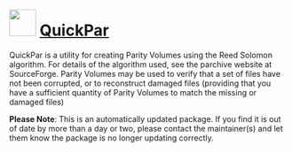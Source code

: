 ﻿# <img src="https://cdn.rawgit.com/mkevenaar/chocolatey-packages/master/icons/QuickPar.png" width="48" height="48"/> [QuickPar](https://community.chocolatey.org/packages/QuickPar)

QuickPar is a utility for creating Parity Volumes using the Reed Solomon algorithm. For details of the algorithm used, see the parchive website at SourceForge. Parity Volumes may be used to verify that a set of files have not been corrupted, or to reconstruct damaged files (providing that you have a sufficient quantity of Parity Volumes to match the missing or damaged files)

**Please Note**: This is an automatically updated package. If you find it is
out of date by more than a day or two, please contact the maintainer(s) and
let them know the package is no longer updating correctly.
